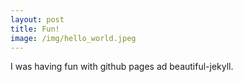 ```yaml
---
layout: post
title: Fun!
image: /img/hello_world.jpeg
---
```


I was having fun with github pages ad beautiful-jekyll.
